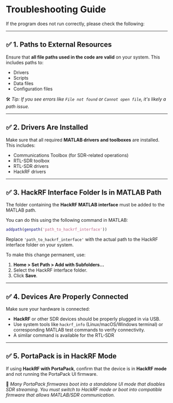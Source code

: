 
# Troubleshooting Guide

If the program does not run correctly, please check the following:

---

## ✅ 1. Paths to External Resources

Ensure that **all file paths used in the code are valid** on your system. This includes paths to:

- Drivers  
- Scripts  
- Data files  
- Configuration files  

🛠️ *Tip: If you see errors like `File not found` or `Cannot open file`, it's likely a path issue.*

---

## ✅ 2. Drivers Are Installed

Make sure that all required **MATLAB drivers and toolboxes** are installed. This includes:

- Communications Toolbox (for SDR-related operations)
- RTL-SDR toolbox
- RTL-SDR drivers
- HackRF drivers

---

## ✅ 3. HackRF Interface Folder Is in MATLAB Path

The folder containing the **HackRF MATLAB interface** must be added to the MATLAB path.

You can do this using the following command in MATLAB:

```matlab
addpath(genpath('path_to_hackrf_interface'))
```

Replace `'path_to_hackrf_interface'` with the actual path to the HackRF interface folder on your system.

To make this change permanent, use:

1. **Home > Set Path > Add with Subfolders...**
2. Select the HackRF interface folder.
3. Click **Save**.

---

## ✅ 4. Devices Are Properly Connected

Make sure your hardware is connected:

- **HackRF** or other SDR devices should be properly plugged in via USB.
- Use system tools like `hackrf_info` (Linux/macOS/Windows terminal) or corresponding MATLAB test commands to verify connectivity.
- A similar command is available for the RTL-SDR

---

## ✅ 5. PortaPack is in HackRF Mode

If using **HackRF with PortaPack**, confirm that the device is in **HackRF mode** and not running the PortaPack UI firmware.

📌 *Many PortaPack firmwares boot into a standalone UI mode that disables SDR streaming. You must switch to HackRF mode or boot into compatible firmware that allows MATLAB/SDR communication.*
